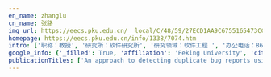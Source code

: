 ```yaml
---
en_name: zhanglu
cn_name: 张路
img_url: https://eecs.pku.edu.cn/__local/C/48/59/27ECD1AA9C6755165473CC570F1_CC9FD042_8128.jpg?e=.jpg
homepage: https://eecs.pku.edu.cn/info/1338/7074.htm
intro: ['职称：教授', '研究所：软件研究所', '研究领域：软件工程 ', '办公电话：86-10-6275 1794', '电子邮件：zhanglu@sei.pku.edu.cn', '个人主页： ']
google_info: {'_filled': True, 'affiliation': 'Peking University', 'citedby': 6770, 'citedby5y': 4222, 'cites_per_year': {2004: 23, 2005: 59, 2006: 89, 2007: 102, 2008: 147, 2009: 204, 2010: 249, 2011: 303, 2012: 390, 2013: 459, 2014: 457, 2015: 511, 2016: 672, 2017: 687, 2018: 993, 2019: 1147, 2020: 198}}
publicationTitles: ['An approach to detecting duplicate bug reports using natural language and execution information', 'MAPO: Mining and recommending API usage patterns', 'SNIAFL: Towards a static noninteractive approach to feature location', 'Convolutional neural networks over tree structures for programming language processing', 'Natural language inference by tree-based convolution and heuristic matching', 'Inferring specifications for resources from natural language API documentation', 'A Unified Test Case Prioritization Approach', 'How transferable are neural networks in nlp applications?', 'Time-aware test-case prioritization using integer linear programming', 'An experimental study of four typical test suite reduction techniques', 'A Static Approach to Prioritizing JUnit Test Cases', '软件分析技术进展', 'Sequence to backward and forward sequences: A content-introducing approach to generative short-text conversation', 'Mining API mapping for language migration', 'Precise condition synthesis for program repair', 'Is operator-based mutant selection superior to random mutant selection?', 'On similarity-awareness in testing-based fault localization', 'Discriminative neural sentence modeling by tree-based convolution', 'Test generation via dynamic symbolic execution for mutation testing', 'Building program vector representations for deep learning', 'Boosting Bug-Report-Oriented Fault Localization with Segmentation and Stack-Trace Analysis', 'Threshold tuning for improved classification association rule mining', '一种支持领域特性的 Web 服务组装方法', 'A History-Based Matching Approach to Identification of Framework Evolution', 'Detecting duplications in sequence diagrams based on suffix trees', 'On-Demand Test Suite Reduction', '一种新的变异测试数据自动生成方法', '一种 Web 服务的测试数据自动生成方法', 'Safe Memory-Leak Fixing for C Programs', 'A component-based software configuration management model and its supporting system', 'Quota-constrained test-case prioritization for regression testing of service-centric systems', 'Predicting Consistency-Maintenance Requirement of Code Clones at Copy-and-Paste Time', 'Regression Mutation Testing', 'Test input reduction for result inspection to facilitate fault localization', 'Fixing Recurring Crash Bugs via Analyzing Q&A Sites', 'Predictive mutation testing', 'Injecting Mechanical Faults to Localize Developer Faults for Evolving Software', 'Effective Message-Sequence Generation for Testing BPEL Programs', 'An Empirical Study of JUnit Test-Suite Reduction', 'Interactive fault localization using test information', 'How Does Web Service API Evolution Affect Clients?', 'Identifying patch correctness in test-based program repair', 'How does regression test prioritization perform in real-world software evolution?', 'To Be Optimal Or Not in Test-Case Prioritization', 'Identifying use cases in source code', 'An Approach to Testing Black-box Components Using Contract-Based Mutation', 'Extracting paraphrases of technical terms from noisy parallel software corpora', 'Search-based inference of polynomial metamorphic relations', 'Matching dependence-related queries in the system dependence graph', 'Applying OO metrics to assess UML meta-models', 'An empirical comparison of compiler testing techniques', 'TCA: An Efficient Two-Mode Meta-Heuristic Algorithm for Combinatorial Test Generation', 'A framework for testing Web services and its supporting tool', 'Automating Presentation Changes in Dynamic Web Applications via Collaborative Hybrid Analysis', 'Faster mutation analysis via equivalence modulo states', 'Eliminating harmful redundancy for testing-based fault localization using test suite reduction: An experimental study', '基于构件的软件配置管理技术研究', 'Inflow and retention in oss communities with commercial involvement: A case study of three hybrid projects', 'Mutation-based test-case prioritization in software evolution', 'Adaptive Test-Case Prioritization Guided by Output Inspection', 'An Empirical Study on TensorFlow Program Bugs', 'Learning to Rank for Question-Oriented Software Text Retrieval', 'VIDA: Visual interactive debugging', 'Relevancy based semantic interoperation of reuse repositories', 'Is This a Bug or an Obsolete Test?', 'Mining API Usage Examples from Test Code', 'Locating Need-to-Externalize Constant Strings for Software Internationalization with Generalized String-Taint Analysis', 'Locating need-to-translate constant strings in web applications', 'Understanding how the requirements are implemented in source code', 'Summary-based context-sensitive data-dependence analysis in presence of callbacks', 'An Empirical Study on the Scalability of Selective Mutation Testing', '基于有向带权图迭代的面向对象系统分解方法', 'On end-to-end program generation from user intention by deep neural networks', 'User-perceived service availability: A metric and an estimation approach', 'Applying interface-contract mutation in regression testing of component-based software', "Comments on 'On the Applicability of Weyuker Property 9 to Object-Oriented Structural Inheritance Complexity Metrics'", 'Inferring specifications of object oriented APIs from API source code', '基于复用的软件开发过程中的配置管理', 'An Empirical Study of Fault Localization Families and Their Combinations', 'Test case prioritization for compilers: A text-vector based approach', 'A Genetic Algorithm for Detecting Significant Floating-Point Inaccuracies', 'Test-data generation guided by static defect detection', '构件化软件设计与实现 [m]', 'JDF: detecting duplicate bug reports in Jazz', '一种基于功能需求层次凝聚的程序聚类方法', 'A multi-property trust model for reconfiguring component software', "On the classification of uml's meta model extension mechanism", '基于构件的软件版本管理系统', 'Can big data bring a breakthrough for software automation?', 'Test-data generation for web services based on contract mutation', 'Formalising optimal feature weight setting in case based diagnosis as linear programming problems', 'Cooperative Software Testing and Analysis: Advances and Challenges', 'Checking enforcement of integrity constraints in database applications based on code patterns', 'A biting‐down approach to hierarchical decomposition of object‐oriented systems based on structure analysis', 'Shortening retrieval sequences in browsing-based component retrieval using information entropy', 'Isomorphic regression testing: executing uncovered branches without test augmentation', 'Backward and forward language modeling for constrained sentence generation', 'How do assertions impact coverage-based test-suite reduction?', 'Transtrl: An automatic need-to-translate string locator for software internationalization', 'Detecting overlapping use cases', 'Transforming programs between apis with many-to-many mappings', 'Jtop: Managing JUnit Test Cases in Absence of Coverage Information', 'Distilling word embeddings: An encoding approach', 'An experimental study of two graph analysis based component capture methods for object-oriented systems', 'Dynamic availability estimation for service selection based on status identification', 'Setting attribute weights for k-NN based binary classification via quadratic programming', 'A Grammar-Based Structural CNN Decoder for Code Generation', 'Learning to accelerate symbolic execution via code transformation', 'Supporting oracle construction via static analysis', 'Early filtering of polluting method calls for mining temporal specifications', 'Viewing use cases as active objects', 'Compiler bug isolation via effective witness test program generation', 'History-driven build failure fixing: how far are we?', 'Enhancing defect prediction with static defect analysis', 'Result Refinement in Web Services Retrieval Based on Multiple Instances Learning', 'Optimizing test prioritization via test distribution analysis', 'Detecting and fixing precision-specific operations for measuring floating-point errors', 'High-confidence software evolution', 'Empirical Evaluation of Test Coverage for Functional Programs', 'Towards a user-perceived service availability metric', 'Requirements guided dynamic software clustering', 'Towards the uml evaluation using taxonomic patterns on meta-classes', 'UML 中衍型的精确定义与分析', 'Comments on A fast and efficient processor allocation scheme for mesh-connected multicomputers', 'An experimental study of increasing diversity for case-based diagnosis', 'Coverage prediction for accelerating compiler testing', 'Automated refactoring of nested-if formulae in spreadsheets', 'Inner oracles: Input-specific assertions on internal states', 'Tree-based convolution: A new neural architecture for sentence modeling', 'Automatic checking of license compliance', 'Achieving Flexibility in Off-the-Shelf Middleware Services Integration.', '一种基于 P2P 支持检索条件重构的构件库互联技术', 'Extraction and visualization of architectural structure based on cross references among object files', 'A Case Based Diagnostic Tool in a Flexible Manufacturing Context', 'John Anvik, and Jiasu Sun."', 'MCT: A Tool for Commenting Programs by Multimedia Comments', '一个可半自动化扩展的静态代码缺陷分析工具', 'Detecting Concurrency-Related Problematic Activity Arrangement in WS-BPEL Programs', 'Refining component description by leveraging user query logs', '基于语法与语义分析的代码搜索结果优化', 'An objective-oriented approach to program comprehension using multiple information sources', '基于配置管理系统的软件过程管理机制研究', 'History-guided configuration diversification for compiler test-program generation', 'Deep learning based code smell detection', 'ABC: 一种全生命周期软件体系结构建模方法', '字符串分析研究进展', '嵌入式系统软件测试', 'Hong mei,“', '构件提取技术综述', '软件变化管理系统研究', 'Flexible Field Service Support using Multiple Diagnostic Tools', 'Automatic and Accurate Expansion of Abbreviations in Parameters', 'To detect abnormal program behaviours via mutation deduction', 'Petrological Investigations and Zircon U‐Pb Dating of High Pressure Felsic Granulites from the Yushugou Complex, South Tianshan, China', 'Conditional dyck-cfl reachability analysis for complete and efficient library summarization', 'PathART: Path-Sensitive Adaptive Random Testing', 'An empirical study of execution-data classification based on machine learning', 'Alternative scalable algorithms for lattice-based feature location', 'Can Domain Knowledge Help Case Based Diagnosis?', 'Static duplicate bug-report identification for compilers', 'Can Automated Program Repair Refine Fault Localization?', 'Do Pseudo Test Suites Lead to Inflated Correlation in Measuring Test Effectiveness?', 'Roundtable: Research opportunities and challenges for emerging software systems', 'Tree-based convolution: A new architecture for sentence modeling', 'Rational construction of a cellular memory inverter', '软件库调用规约挖掘', 'Editorial: Guest Editorial for the Special Issue on Source Code Analysis and Manipulation, SCAM 2008', 'Ranking Component Retrieval Results by Leveraging User History Information.', '子类型的指称语义', 'Modeling programs hierarchically with stack-augmented LSTM', 'A Survey of Compiler Testing', 'NLocalSAT: Boosting Local Search with Solution Prediction', 'A Study of Programming Languages and Their Bug Resolution Characteristics', 'Detecting floating-point errors via atomic conditions', 'Combining Spectrum-Based Fault Localization and Statistical Debugging: An Empirical Study', 'Automatic Testing and Improvement of Machine Translation', 'Semantic relation based expansion of abbreviations', 'An Empirical Comparison of Mutant Selection Assessment Metrics', '实时嵌入式软件时间抽象状态机的扩展', '编者按', 'Editor’s Note: Special Section on Software Maintenance and Evolution', 'Extending Timed Abstract State Machines for Real-Time Embedded Software', 'How Does Bug-Handling Effort Differ Among Different Programming Languages?', 'Un-preprocessing: Extended CPP that works with your tools', 'Message from the Workshop Chairs', '一种静态的编译器重复缺陷报告识别方法', 'Verification Based on Hyponymy Hierarchical Characteristics for Web-Based Hyponymy Discovery', '协作式软件测试与分析: 进展与挑战', 'Report on the international symposium on high confidence software (ISHCS 2011/2012)', 'Mutation: 5th International Workshop on Mutation Analysis', 'Message from Chairs', '软件体系结构演化信息捕获机制的方法研究', 'Towards an Agent-Based Framework for Online After-Sale Services', 'Java 代码信息查询语言', '模型驱动的面向对象程序信息抽取方法', '一种支持领域变化性的 Web Services 组装方法', 'Towards an optimization-based method for consolidating domain variabilities in domain-specific web services composition', '一个基于程序理解的代码复用系统', 'Using Domain Knowledge to Boost Case-Based Diagnosis: An Experimental Study in a Domain with Very Poor Data Quality', 'SATE 2017 Program Committee', 'Workshops Program Committee of ICSE 2019', 'Research Track Program Committee', 'Mutation Workshop Organization', 'Workshop Organization', 'Tool Demonstrations Chair']
---
```


